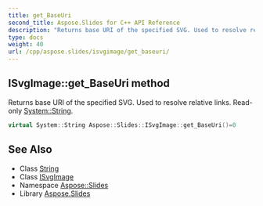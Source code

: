 ```yaml
---
title: get_BaseUri
second_title: Aspose.Slides for C++ API Reference
description: "Returns base URI of the specified SVG. Used to resolve relative links. Read-only System::String."
type: docs
weight: 40
url: /cpp/aspose.slides/isvgimage/get_baseuri/
---
```

## ISvgImage::get_BaseUri method


Returns base URI of the specified SVG. Used to resolve relative links. Read-only [System::String](../../../system/string/).

```cpp
virtual System::String Aspose::Slides::ISvgImage::get_BaseUri()=0
```

## See Also

* Class [String](../../../system/string/)
* Class [ISvgImage](../)
* Namespace [Aspose::Slides](../../)
* Library [Aspose.Slides](../../../)
